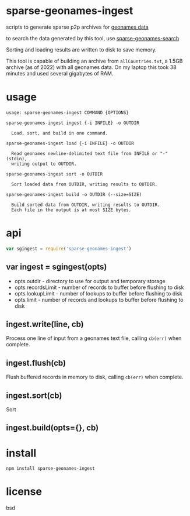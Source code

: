 # sparse-geonames-ingest

scripts to generate sparse p2p archives for [geonames data](https://download.geonames.org/export/dump/)

to search the data generated by this tool, use [sparse-geonames-search][]

Sorting and loading results are written to disk to save memory.

This tool is capable of building an archive from `allCountries.txt`, a 1.5GB archive (as of 2022)
with all geonames data. On my laptop this took 38 minutes and used several gigabytes of RAM.

[sparse-geonames-search]: https://github.com/peermaps/sparse-geonames-search

# usage

```
usage: sparse-geonames-ingest COMMAND {OPTIONS}

sparse-geonames-ingest ingest {-i INFILE} -o OUTDIR

  Load, sort, and build in one command.

sparse-geonames-ingest load {-i INFILE} -o OUTDIR

  Read geonames newline-delimited text file from INFILE or "-" (stdin),
  writing output to OUTDIR.

sparse-geonames-ingest sort -o OUTDIR

  Sort loaded data from OUTDIR, writing results to OUTDIR.

sparse-geonames-ingest build -o OUTDIR (--size=SIZE)

  Build sorted data from OUTDIR, writing results to OUTDIR.
  Each file in the output is at most SIZE bytes.

```

# api

``` js
var sgingest = require('sparse-geonames-ingest')
```

## var ingest = sgingest(opts)

* opts.outdir - directory to use for output and temporary storage
* opts.recordsLimit - number of records to buffer before flushing to disk
* opts.lookupLimit - number of lookups to buffer before flushing to disk
* opts.limit - number of records and lookups to buffer before flushing to disk

## ingest.write(line, cb)

Process one line of input from a geonames text file, calling `cb(err)` when complete.

## ingest.flush(cb)

Flush buffered records in memory to disk, calling `cb(err)` when complete.

## ingest.sort(cb)

Sort 

## ingest.build(opts={}, cb)

# install

```
npm install sparse-geonames-ingest
```

# license

bsd

